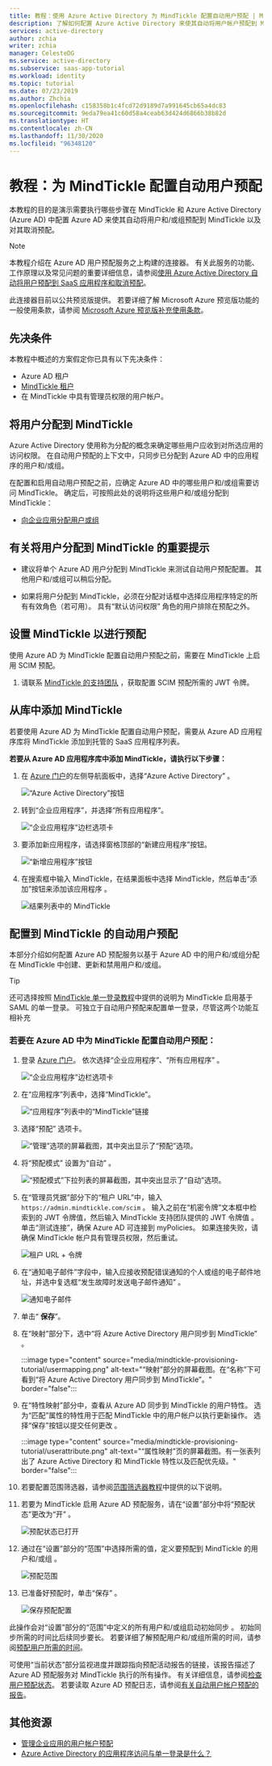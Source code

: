 ```yaml
---
title: 教程：使用 Azure Active Directory 为 MindTickle 配置自动用户预配 | Microsoft Docs
description: 了解如何配置 Azure Active Directory 来使其自动将用户帐户预配到 MindTickle 和取消其预配。
services: active-directory
author: zchia
writer: zchia
manager: CelesteDG
ms.service: active-directory
ms.subservice: saas-app-tutorial
ms.workload: identity
ms.topic: tutorial
ms.date: 07/23/2019
ms.author: Zhchia
ms.openlocfilehash: c158358b1c4fcd72d9189d7a991645cb65a4dc83
ms.sourcegitcommit: 9eda79ea41c60d58a4ceab63d424d6866b38b82d
ms.translationtype: HT
ms.contentlocale: zh-CN
ms.lasthandoff: 11/30/2020
ms.locfileid: "96348120"
---
```

# <a name="tutorial-configure-mindtickle-for-automatic-user-provisioning"></a>教程：为 MindTickle 配置自动用户预配

本教程的目的是演示需要执行哪些步骤在 MindTickle 和 Azure Active Directory (Azure AD) 中配置 Azure AD 来使其自动将用户和/或组预配到 MindTickle 以及对其取消预配。

> [!NOTE]
> 本教程介绍在 Azure AD 用户预配服务之上构建的连接器。 有关此服务的功能、工作原理以及常见问题的重要详细信息，请参阅[使用 Azure Active Directory 自动将用户预配到 SaaS 应用程序和取消预配](../app-provisioning/user-provisioning.md)。
>
> 此连接器目前以公共预览版提供。 若要详细了解 Microsoft Azure 预览版功能的一般使用条款，请参阅 [Microsoft Azure 预览版补充使用条款](https://azure.microsoft.com/support/legal/preview-supplemental-terms/)。

## <a name="prerequisites"></a>先决条件

本教程中概述的方案假定你已具有以下先决条件：

* Azure AD 租户
* [MindTickle 租户](https://www.mindtickle.com/)
* 在 MindTickle 中具有管理员权限的用户帐户。

## <a name="assigning-users-to-mindtickle"></a>将用户分配到 MindTickle

Azure Active Directory 使用称为分配的概念来确定哪些用户应收到对所选应用的访问权限。 在自动用户预配的上下文中，只同步已分配到 Azure AD 中的应用程序的用户和/或组。

在配置和启用自动用户预配之前，应确定 Azure AD 中的哪些用户和/或组需要访问 MindTickle。 确定后，可按照此处的说明将这些用户和/或组分配到 MindTickle：
* [向企业应用分配用户或组](../manage-apps/assign-user-or-group-access-portal.md)

## <a name="important-tips-for-assigning-users-to-mindtickle"></a>有关将用户分配到 MindTickle 的重要提示

* 建议将单个 Azure AD 用户分配到 MindTickle 来测试自动用户预配配置。 其他用户和/或组可以稍后分配。

* 如果将用户分配到 MindTickle，必须在分配对话框中选择应用程序特定的所有有效角色（若可用）。 具有“默认访问权限”  角色的用户排除在预配之外。

## <a name="setup-mindtickle-for-provisioning"></a>设置 MindTickle 以进行预配

使用 Azure AD 为 MindTickle 配置自动用户预配之前，需要在 MindTickle 上启用 SCIM 预配。


1.  请联系 [MindTickle 的支持团队](mailto:help@mindtickle.com) ，获取配置 SCIM 预配所需的 JWT 令牌。


## <a name="add-mindtickle-from-the-gallery"></a>从库中添加 MindTickle

若要使用 Azure AD 为 MindTickle 配置自动用户预配，需要从 Azure AD 应用程序库将 MindTickle 添加到托管的 SaaS 应用程序列表。

**若要从 Azure AD 应用程序库中添加 MindTickle，请执行以下步骤：**

1. 在 [Azure 门户](https://portal.azure.com)的左侧导航面板中，选择“Azure Active Directory” 。

    ![“Azure Active Directory”按钮](common/select-azuread.png)

2. 转到“企业应用程序”，并选择“所有应用程序”。 

    ![“企业应用程序”边栏选项卡](common/enterprise-applications.png)

3. 要添加新应用程序，请选择窗格顶部的“新建应用程序”按钮。

    ![“新增应用程序”按钮](common/add-new-app.png)

4. 在搜索框中输入 MindTickle，在结果面板中选择 MindTickle，然后单击“添加”按钮来添加该应用程序  。

    ![结果列表中的 MindTickle](common/search-new-app.png)

## <a name="configuring-automatic-user-provisioning-to-mindtickle"></a>配置到 MindTickle 的自动用户预配 

本部分介绍如何配置 Azure AD 预配服务以基于 Azure AD 中的用户和/或组分配在 MindTickle 中创建、更新和禁用用户和/或组。

> [!TIP]
> 还可选择按照 [MindTickle 单一登录教程](mindtickle-tutorial.md)中提供的说明为 MindTickle 启用基于 SAML 的单一登录。 可独立于自动用户预配来配置单一登录，尽管这两个功能互相补充

### <a name="to-configure-automatic-user-provisioning-for-mindtickle-in-azure-ad"></a>若要在 Azure AD 中为 MindTickle 配置自动用户预配：

1. 登录 [Azure 门户](https://portal.azure.com)。 依次选择“企业应用程序”、“所有应用程序” 。

    ![“企业应用程序”边栏选项卡](common/enterprise-applications.png)

2. 在“应用程序”列表中，选择“MindTickle”。

    ![“应用程序”列表中的“MindTickle”链接](common/all-applications.png)

3. 选择“预配”  选项卡。

    ![“管理”选项的屏幕截图，其中突出显示了“预配”选项。](common/provisioning.png)

4. 将“预配模式”  设置为“自动”  。

    ![“预配模式”下拉列表的屏幕截图，其中突出显示了“自动”选项。](common/provisioning-automatic.png)

5. 在“管理员凭据”部分下的“租户 URL”中，输入 `https://admin.mindtickle.com/scim` 。 输入之前在“机密令牌”文本框中检索到的 JWT 令牌值，然后输入 MindTickle 支持团队提供的 JWT 令牌值 。 单击“测试连接”，确保 Azure AD 可连接到 myPolicies。 如果连接失败，请确保 MindTickle 帐户具有管理员权限，然后重试。

    ![租户 URL + 令牌](common/provisioning-testconnection-tenanturltoken.png)

6. 在“通知电子邮件”字段中，输入应接收预配错误通知的个人或组的电子邮件地址，并选中复选框“发生故障时发送电子邮件通知”   。

    ![通知电子邮件](common/provisioning-notification-email.png)

7. 单击“ **保存**”。

8. 在“映射”部分下，选中“将 Azure Active Directory 用户同步到 MindTickle” 。

    :::image type="content" source="media/mindtickle-provisioning-tutorial/usermapping.png" alt-text="“映射”部分的屏幕截图。在“名称”下可看到“将 Azure Active Directory 用户同步到 MindTickle”。" border="false":::

9. 在“特性映射”部分中，查看从 Azure AD 同步到 MindTickle 的用户特性。 选为“匹配”属性的特性用于匹配 MindTickle 中的用户帐户以执行更新操作。 选择“保存”按钮以提交任何更改  。

    :::image type="content" source="media/mindtickle-provisioning-tutorial/userattribute.png" alt-text="“属性映射”页的屏幕截图。有一张表列出了 Azure Active Directory 和 MindTickle 特性以及匹配优先级。" border="false":::

12. 若要配置范围筛选器，请参阅[范围筛选器教程](../app-provisioning/define-conditional-rules-for-provisioning-user-accounts.md)中提供的以下说明。

13. 若要为 MindTickle 启用 Azure AD 预配服务，请在“设置”部分中将“预配状态”更改为“开”  。

    ![预配状态已打开](common/provisioning-toggle-on.png)

14. 通过在“设置”部分的“范围”中选择所需的值，定义要预配到 MindTickle 的用户和/或组 。

    ![预配范围](common/provisioning-scope.png)

15. 已准备好预配时，单击“保存”  。

    ![保存预配配置](common/provisioning-configuration-save.png)

此操作会对“设置”部分的“范围”中定义的所有用户和/或组启动初始同步   。 初始同步所需的时间比后续同步要长。 若要详细了解预配用户和/或组所需的时间，请参阅[预配用户所需的时间](../app-provisioning/application-provisioning-when-will-provisioning-finish-specific-user.md#how-long-will-it-take-to-provision-users)。 

可使用“当前状态”部分监视进度并跟踪指向预配活动报告的链接，该报告描述了 Azure AD 预配服务对 MindTickle 执行的所有操作。 有关详细信息，请参阅[检查用户预配状态](../app-provisioning/application-provisioning-when-will-provisioning-finish-specific-user.md)。 若要读取 Azure AD 预配日志，请参阅[有关自动用户帐户预配的报告](../app-provisioning/check-status-user-account-provisioning.md)。

## <a name="additional-resources"></a>其他资源

* [管理企业应用的用户帐户预配](../app-provisioning/configure-automatic-user-provisioning-portal.md)
* [Azure Active Directory 的应用程序访问与单一登录是什么？](../manage-apps/what-is-single-sign-on.md)
